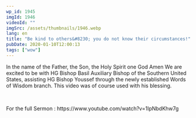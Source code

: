 ```yaml
---
wp_id: 1945
imgId: 1946
videoId: ""
imgSrc: /assets/thumbnails/1946.webp
lang: en
title: "Be kind to others&#8230; you do not know their circumstances!"
pubDate: 2020-01-10T12:00:13
tags: ["wow"]
---
```


<!-- page: 6 -->

<p>In the name of the Father, the Son, the Holy Spirit one God Amen We are excited to be with HG Bishop Basil Auxiliary Bishop of the Southern United States, assisting HG Bishop Youssef through the newly established Words of Wisdom branch. This video was of course used with his blessing.</p>
<p>&nbsp;</p>
<p>For the full Sermon : https://www.youtube.com/watch?v=1IpNbdKhw7g</p>
